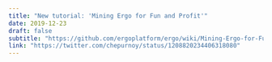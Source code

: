 ```yaml
---
title: "New tutorial: 'Mining Ergo for Fun and Profit'"
date: 2019-12-23
draft: false
subtitle: "https://github.com/ergoplatform/ergo/wiki/Mining-Ergo-for-Fun-and-Profit"
link: "https://twitter.com/chepurnoy/status/1208820234406318080"
---
```

